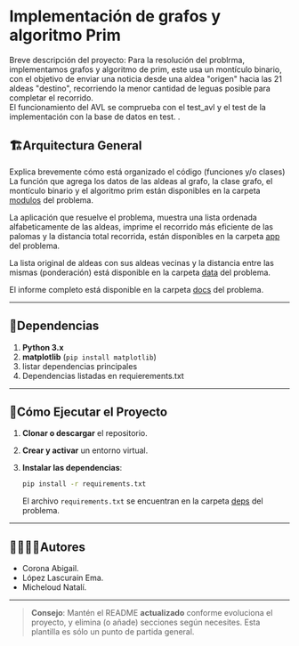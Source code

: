 # Implementación de grafos y algoritmo Prim

Breve descripción del proyecto:
Para la resolución del problrma, implementamos grafos y algoritmo de prim, este usa un montículo binario, con el objetivo de enviar una noticia desde una aldea "origen" hacia las 21 aldeas "destino", recorriendo la menor cantidad de leguas posible para completar el recorrido.  
El funcionamiento del AVL se comprueba con el test_avl y el test de la implementación con la base de datos en test.
.

## 🏗Arquitectura General

Explica brevemente cómo está organizado el código (funciones y/o clases)
La función que agrega los datos de las aldeas al grafo, la clase grafo, el montículo binario y el algoritmo prim están disponibles en la carpeta [modulos](./modulos) del problema.

La aplicación que resuelve el problema, muestra una lista ordenada alfabeticamente de las aldeas, imprime el recorrido más eficiente de las palomas y la distancia total recorrida, están disponibles en la carpeta [app](./app) del problema.

La lista original de aldeas con sus aldeas vecinas y la distancia entre las mismas (ponderación) está disponible en la carpeta [data](./data) del problema.

El informe completo está disponible en la carpeta [docs](./docs) del problema.

---
## 📑Dependencias

1. **Python 3.x**
2. **matplotlib** (`pip install matplotlib`)
3. listar dependencias principales
4. Dependencias listadas en requierements.txt

---
## 🚀Cómo Ejecutar el Proyecto
1. **Clonar o descargar** el repositorio.

2. **Crear y activar** un entorno virtual.

3. **Instalar las dependencias**:
   ```bash
   pip install -r requirements.txt
   ```
   El archivo `requirements.txt` se encuentran en la carpeta [deps](./deps) del problema.

---
## 🙎‍♀️🙎‍♂️Autores

- Corona Abigail.
- López Lascurain Ema.
- Micheloud Natalí.

---

> **Consejo**: Mantén el README **actualizado** conforme evoluciona el proyecto, y elimina (o añade) secciones según necesites. Esta plantilla es sólo un punto de partida general.
